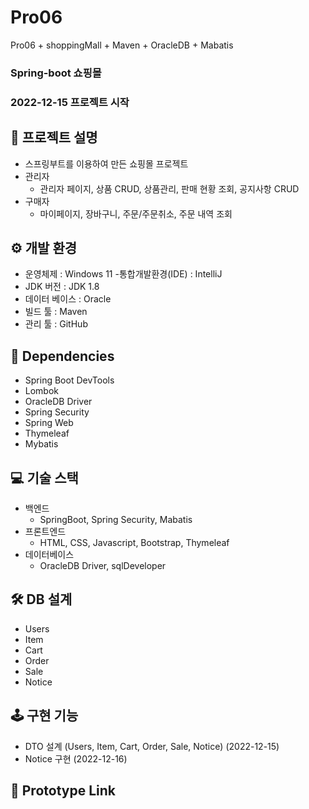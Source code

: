 # Pro06
Pro06 + shoppingMall + Maven + OracleDB + Mabatis
### Spring-boot 쇼핑몰
### 2022-12-15 프로젝트 시작

## 📢 프로젝트 설명
- 스프링부트를 이용하여 만든 쇼핑몰 프로젝트
- 관리자
  - 관리자 페이지, 상품 CRUD, 상품관리, 판매 현황 조회, 공지사항 CRUD
- 구매자
  - 마이페이지, 장바구니, 주문/주문취소, 주문 내역 조회

## ⚙ 개발 환경
- 운영체제 : Windows 11
-통합개발환경(IDE) : IntelliJ
- JDK 버전 : JDK 1.8
- 데이터 베이스 : Oracle
- 빌드 툴 : Maven
- 관리 툴 : GitHub


## 🔌 Dependencies
- Spring Boot DevTools
- Lombok
- OracleDB Driver
- Spring Security
- Spring Web
- Thymeleaf
- Mybatis


## 💻 기술 스택
- 백엔드
  - SpringBoot, Spring Security, Mabatis
- 프론트엔드
  - HTML, CSS, Javascript, Bootstrap, Thymeleaf
- 데이터베이스
  - OracleDB Driver, sqlDeveloper


## 🛠 DB 설계
- Users
- Item
- Cart
- Order
- Sale
- Notice


## 🕹 구현 기능
- DTO 설계 (Users, Item, Cart, Order, Sale, Notice) (2022-12-15)
- Notice 구현 (2022-12-16)

## 🔗 Prototype Link
